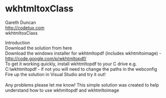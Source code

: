 wkhtmltoxClass
==============

Gareth Duncan<br />
http://codetux.com<br />
wkhtmltoxClass

Introduction<br />
Download the solution from here<br />
Download the windows installer for wkhtmltopdf (includes wkhtmltoimage) - http://code.google.com/p/wkhtmltopdf/<br />
To get it working quickly, install wkhtmltopdf to your C drive e.g. C:\wkhtmltopdf - if not you will need to change the paths in the webconfig<br />
Fire up the solution in Visual Studio and try it out!<br />
<br />
Any problems please let me know!  This simple solution was created to help understand how to use wkhmltopdf and wkhtmltoimage
